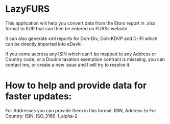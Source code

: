 # LazyFURS

This application will help you convert data from the Etoro report in .xlsx format to EUR that can then be entered on FURSs website.

It can also generate xml reports for Doh-Div, Doh-KDVP and D-IFI which can be directly imported into eDavki.

If you come accross any ISIN which can't be mapped to any Address or Country code, or a Double taxation exemption contract is misssing, you can contact me,
or create a new issue and I will try to resolve it.

# How to help and provide data for faster updates:

For Addresses you can provide them in this formal: 
ISIN, Address 
\n
For Country:
ISIN, ISO_3166-1_alpha-2